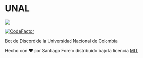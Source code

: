 # UNAL

[![](https://img.shields.io/discord/782081352396832778?color=%20%237289da%20&label=SERVIDOR%20DE%20SOPORTE&logo=DISCORD&style=for-the-badge)](https://discord.gg/sapz3mSFyU)

[![CodeFactor](https://www.codefactor.io/repository/github/forerosantiago/unal-discord-bot/badge)](https://www.codefactor.io/repository/github/forerosantiago/unal-discord-bot)

Bot de Discord de la Universidad Nacional de Colombia

Hecho con &#9829; por Santiago Forero distribuido bajo la licencia [MIT](https://forero.mit-license.org/)

